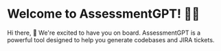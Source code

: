 # Welcome to AssessmentGPT! 🚀🤖

Hi there, 👋 We're excited to have you on board. AssessmentGPT is a powerful tool designed to help you generate codebases and JIRA tickets.
